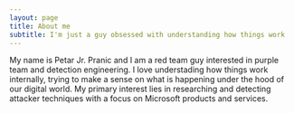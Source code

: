 ```yaml
---
layout: page
title: About me
subtitle: I'm just a guy obsessed with understanding how things work
---
```


<p style="margin-bottom: 8rem;">
My name is Petar Jr. Pranic and I am a red team guy interested in purple team and detection engineering.
I love understading how things work internally, trying to make a sense on what is happening under the hood of our digital world.
My primary interest lies in researching and detecting attacker techniques with a focus on Microsoft products and services.
</p>
